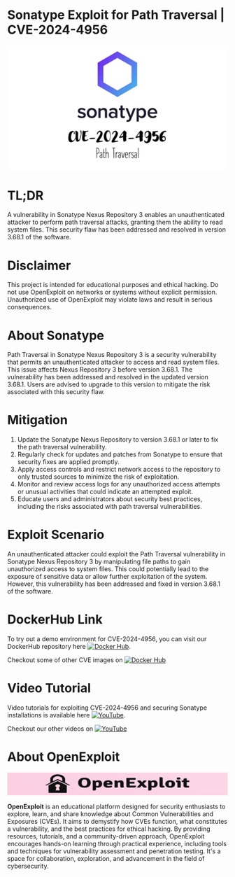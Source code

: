 # Sonatype Exploit for Path Traversal | CVE-2024-4956
![CVE-2024-4956](https://raw.githubusercontent.com/pawanjswal/pawanjswal.github.io/master/cve-2024-4956/assets/thumbnail.jpg)

# TL;DR
A vulnerability in Sonatype Nexus Repository 3 enables an unauthenticated attacker to perform path traversal attacks, granting them the ability to read system files. This security flaw has been addressed and resolved in version 3.68.1 of the software.

# Disclaimer
This project is intended for educational purposes and ethical hacking. Do not use OpenExploit on networks or systems without explicit permission. Unauthorized use of OpenExploit may violate laws and result in serious consequences.

# About Sonatype
Path Traversal in Sonatype Nexus Repository 3 is a security vulnerability that permits an unauthenticated attacker to access and read system files. This issue affects Nexus Repository 3 before version 3.68.1. The vulnerability has been addressed and resolved in the updated version 3.68.1. Users are advised to upgrade to this version to mitigate the risk associated with this security flaw.

# Mitigation
1. Update the Sonatype Nexus Repository to version 3.68.1 or later to fix the path traversal vulnerability.
2. Regularly check for updates and patches from Sonatype to ensure that security fixes are applied promptly.
3. Apply access controls and restrict network access to the repository to only trusted sources to minimize the risk of exploitation.
4. Monitor and review access logs for any unauthorized access attempts or unusual activities that could indicate an attempted exploit.
5. Educate users and administrators about security best practices, including the risks associated with path traversal vulnerabilities.

# Exploit Scenario
An unauthenticated attacker could exploit the Path Traversal vulnerability in Sonatype Nexus Repository 3 by manipulating file paths to gain unauthorized access to system files. This could potentially lead to the exposure of sensitive data or allow further exploitation of the system. However, this vulnerability has been addressed and fixed in version 3.68.1 of the software.

# DockerHub Link
To try out a demo environment for CVE-2024-4956, you can visit our DockerHub repository here [![Docker Hub](https://img.shields.io/badge/Docker_Hub-2496ED?style=flat-square&logo=docker&logoColor=white)](https://hub.docker.com/r/pawanjswal/cve-2024-4956).

Checkout some of other CVE images on [![Docker Hub](https://img.shields.io/badge/Docker_Hub-2496ED?style=flat-square&logo=docker&logoColor=white)](https://hub.docker.com/u/pawanjswal)

# Video Tutorial
Video tutorials for exploiting CVE-2024-4956 and securing Sonatype installations is available here [![YouTube](https://img.shields.io/badge/YouTube-FF0000?style=flat-square&logo=youtube&logoColor=white)](https://www.youtube.com/watch?v=cve-2024-4956). 

Checkout our other videos on [![YouTube](https://img.shields.io/badge/YouTube-FF0000?style=flat-square&logo=youtube&logoColor=white)](https://www.youtube.com/@OpenExploit)

# About OpenExploit
![OpenExploit](https://raw.githubusercontent.com/pawanjswal/pawanjswal.github.io/refs/heads/master/assets/logo.png)

**OpenExploit** is an educational platform designed for security enthusiasts to explore, learn, and share knowledge about Common Vulnerabilities and Exposures (CVEs). It aims to demystify how CVEs function, what constitutes a vulnerability, and the best practices for ethical hacking. By providing resources, tutorials, and a community-driven approach, OpenExploit encourages hands-on learning through practical experience, including tools and techniques for vulnerability assessment and penetration testing. It's a space for collaboration, exploration, and advancement in the field of cybersecurity.